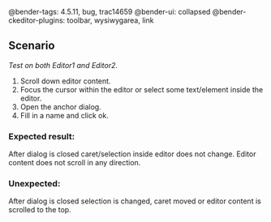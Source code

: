 @bender-tags: 4.5.11, bug, trac14659
@bender-ui: collapsed
@bender-ckeditor-plugins: toolbar, wysiwygarea, link

## Scenario

_Test on both Editor1 and Editor2_.

1. Scroll down editor content.
1. Focus the cursor within the editor or select some text/element inside the editor.
1. Open the anchor dialog.
1. Fill in a name and click ok.

### Expected result:

After dialog is closed caret/selection inside editor does not change.
Editor content does not scroll in any direction.

### Unexpected:

After dialog is closed selection is changed, caret moved or editor content is scrolled to the top.
